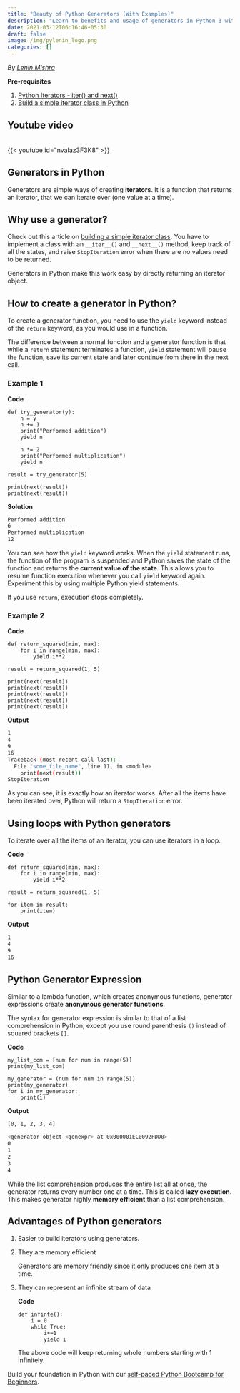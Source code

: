 ```yaml
---
title: "Beauty of Python Generators (With Examples)"
description: "Learn to benefits and usage of generators in Python 3 with examples."
date: 2021-03-12T06:16:46+05:30
draft: false
image: /img/pylenin_logo.png
categories: []
---
```

<div class="sharethis-inline-follow-buttons"></div>

*By [Lenin Mishra](https://www.pylenin.com/authors/#lenin-mishra)*

**Pre-requisites**

1. [Python Iterators - iter() and next()](https://www.pylenin.com/blogs/python-iterators/)
2. [Build a simple iterator class in Python](https://www.pylenin.com/python-examples/build-iterator-class/)

## Youtube video

<br>
{{< youtube id="nvaIaz3F3K8" >}}
<br>

## Generators in Python

Generators are simple ways of creating **iterators**. It is a function 
that returns an iterator, that we can iterate over 
(one value at a time).

## Why use a generator?

Check out this article on [building a simple iterator class](https://www.pylenin.com/python-examples/build-iterator-class/). 
You have to implement a class with an `__iter__()` and `__next__()` 
method, keep track of all the states, and raise `StopIteration` error 
when there are no values need to be returned.

Generators in Python make this work easy by directly returning an iterator object.

## How to create a generator in Python?

To create a generator function, you need to use the `yield` keyword 
instead of the `return` keyword, as you would use in a function. 

The difference between a normal function and a generator function 
is that while a `return` statement terminates a function, 
`yield` statement will pause the function, save its current state 
and later continue from there in the next call.

### Example 1

**Code**

```python3
def try_generator(y):
    n = y
    n += 1
    print("Performed addition")
    yield n

    n *= 2
    print("Performed multiplication")
    yield n

result = try_generator(5)

print(next(result))
print(next(result))
```

**Solution**

```bash
Performed addition
6
Performed multiplication
12
```

You can see how the `yield` keyword works. When the `yield` 
statement runs, the function of the program is suspended and 
Python saves the state of the function and returns the 
**current value of the state**. This allows you to resume function 
execution whenever you call `yield` keyword again. 
Experiment this by using multiple Python yield statements.

If you use `return`, execution stops completely. 

### Example 2

**Code**

```python3
def return_squared(min, max):
    for i in range(min, max):
        yield i**2

result = return_squared(1, 5)

print(next(result))
print(next(result))
print(next(result))
print(next(result))
print(next(result))
```

**Output**

```bash
1
4
9
16
Traceback (most recent call last):
  File "some_file_name", line 11, in <module>
    print(next(result))
StopIteration
```

As you can see, it is exactly how an iterator works. 
After all the items have been iterated over, Python will return 
a `StopIteration` error.

## Using loops with Python generators

To iterate over all the items of an iterator, you can use iterators 
in a loop.

**Code**

```python3
def return_squared(min, max):
    for i in range(min, max):
        yield i**2

result = return_squared(1, 5)

for item in result:
    print(item)
```

**Output**

```bash
1
4
9
16
```

## Python Generator Expression

Similar to a lambda function, which creates anonymous functions, 
generator expressions create **anonymous generator functions**.

The syntax for generator expression is similar to that of a 
list comprehension in Python, except you use round parenthesis `()` 
instead of squared brackets `[]`. 

**Code**

```python3
my_list_com = [num for num in range(5)]
print(my_list_com)

my_generator = (num for num in range(5))
print(my_generator)
for i in my_generator:
    print(i)
```

**Output**

```bash
[0, 1, 2, 3, 4]

<generator object <genexpr> at 0x000001EC0092FDD0>
0
1
2
3
4
```

While the list comprehension produces the entire list all at once, 
the generator returns every number one at a time. This is called **lazy execution**. 
This makes generator highly **memory efficient** than a list comprehension.

## Advantages of Python generators

1. Easier to build iterators using generators.
2. They are memory efficient

    Generators are memory friendly since it only produces one item at a time.

3. They can represent an infinite stream of data

    **Code**

    ```python3
    def infinte():
        i = 0
        while True:
            i+=1
            yield i
    ```
    
    The above code will keep returning whole numbers starting with 1 infinitely.

Build your foundation in Python with our [self-paced Python Bootcamp for Beginners](https://www.pylenin.com/python-bootcamp/).



